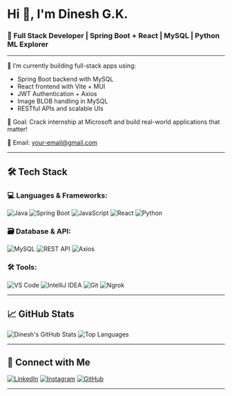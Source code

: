 # Hi 👋, I'm Dinesh G.K.

### 🚀 Full Stack Developer | Spring Boot + React | MySQL | Python ML Explorer

---

🌱 I’m currently building full-stack apps using:
- Spring Boot backend with MySQL
- React frontend with Vite + MUI
- JWT Authentication + Axios
- Image BLOB handling in MySQL
- RESTful APIs and scalable UIs

🎯 Goal: Crack internship at Microsoft and build real-world applications that matter!

📧 Email: [your-email@gmail.com](mailto:your-email@gmail.com)

---

## 🛠️ Tech Stack

### 💻 Languages & Frameworks:
![Java](https://img.shields.io/badge/Java-ED8B00?style=for-the-badge&logo=java)
![Spring Boot](https://img.shields.io/badge/Spring_Boot-6DB33F?style=for-the-badge&logo=spring-boot)
![JavaScript](https://img.shields.io/badge/JavaScript-F7DF1E?style=for-the-badge&logo=javascript)
![React](https://img.shields.io/badge/React-20232A?style=for-the-badge&logo=react)
![Python](https://img.shields.io/badge/Python-3776AB?style=for-the-badge&logo=python)

### 🗃️ Database & API:
![MySQL](https://img.shields.io/badge/MySQL-00758F?style=for-the-badge&logo=mysql)
![REST API](https://img.shields.io/badge/REST_API-green?style=for-the-badge)
![Axios](https://img.shields.io/badge/Axios-5A29E4?style=for-the-badge)

### 🛠 Tools:
![VS Code](https://img.shields.io/badge/VSCode-007ACC?style=for-the-badge&logo=visual-studio-code)
![IntelliJ IDEA](https://img.shields.io/badge/IntelliJ-000?style=for-the-badge&logo=intellij-idea&logoColor=white)
![Git](https://img.shields.io/badge/Git-F05032?style=for-the-badge&logo=git)
![Ngrok](https://img.shields.io/badge/ngrok-1F1F1F?style=for-the-badge&logo=ngrok)

---

## 📈 GitHub Stats

![Dinesh's GitHub Stats](https://github-readme-stats.vercel.app/api?username=dineshgk33&show_icons=true&theme=radical)
![Top Languages](https://github-readme-stats.vercel.app/api/top-langs/?username=dineshgk33&layout=compact&theme=radical)

---

## 🔗 Connect with Me

[![LinkedIn](https://img.shields.io/badge/LinkedIn-blue?style=for-the-badge&logo=linkedin)](https://linkedin.com/in/YOUR_LINKEDIN_USERNAME)
[![Instagram](https://img.shields.io/badge/Instagram-pink?style=for-the-badge&logo=instagram)](https://instagram.com/YOUR_USERNAME)
[![GitHub](https://img.shields.io/badge/GitHub-black?style=for-the-badge&logo=github)](https://github.com/dineshgk33)

---
